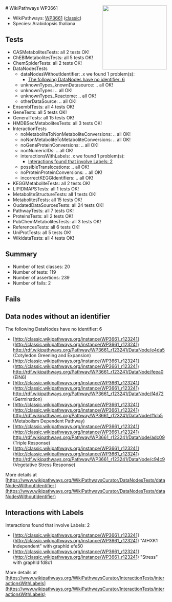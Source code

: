 <img style="float: right; width: 200px" src="https://upload.wikimedia.org/wikipedia/commons/thumb/8/83/Wplogo_with_text_500.png/640px-Wplogo_with_text_500.png" />
# WikiPathways WP3661

* WikiPathways: [WP3661](https://wikipathways.org/pathways/WP3661) ([classic](https://classic.wikipathways.org/instance/WP3661))
* Species: Arabidopsis thaliana
## Tests
* CASMetabolitesTests: all 2 tests OK!
* ChEBIMetabolitesTests: all 5 tests OK!
* ChemSpiderTests: all 2 tests OK!
* DataNodesTests
    * dataNodesWithoutIdentifier: .x we found 1 problem(s):
        * [The following DataNodes have no identifier: 6](#d2d32fa5)
    * unknownTypes_knownDatasource: .. all OK!
    * unknownTypes: .. all OK!
    * unknownTypes_Reactome: .. all OK!
    * otherDataSource: .. all OK!
* EnsemblTests: all 4 tests OK!
* GeneTests: all 5 tests OK!
* GeneralTests: all 15 tests OK!
* HMDBSecMetabolitesTests: all 3 tests OK!
* InteractionTests
    * noMetaboliteToNonMetaboliteConversions: .. all OK!
    * noNonMetaboliteToMetaboliteConversions: .. all OK!
    * noGeneProteinConversions: .. all OK!
    * nonNumericIDs: .. all OK!
    * interactionsWithLabels: .x we found 1 problem(s):
        * [Interactions found that involve Labels: 2](#630d2679)
    * possibleTranslocations: .. all OK!
    * noProteinProteinConversions: .. all OK!
    * incorrectKEGGIdentifiers: .. all OK!
* KEGGMetaboliteTests: all 2 tests OK!
* LIPIDMAPSTests: all 1 tests OK!
* MetaboliteStructureTests: all 1 tests OK!
* MetabolitesTests: all 15 tests OK!
* OudatedDataSourcesTests: all 24 tests OK!
* PathwayTests: all 7 tests OK!
* ProteinsTests: all 2 tests OK!
* PubChemMetabolitesTests: all 3 tests OK!
* ReferencesTests: all 6 tests OK!
* UniProtTests: all 5 tests OK!
* WikidataTests: all 4 tests OK!


## Summary

* Number of test classes: 20
* Number of tests: 119
* Number of assertions: 239
* Number of fails: 2

## Fails

<a name="d2d32fa5" />

## Data nodes without an identifier

The following DataNodes have no identifier: 6

* [http://classic.wikipathways.org/instance/WP3661_r123241](http://classic.wikipathways.org/instance/WP3661_r123241) http://rdf.wikipathways.org/Pathway/WP3661_r123241/DataNode/e4da5 (Cotyledon Greening and Expansion)
* [http://classic.wikipathways.org/instance/WP3661_r123241](http://classic.wikipathways.org/instance/WP3661_r123241) http://rdf.wikipathways.org/Pathway/WP3661_r123241/DataNode/feea0 (EIN6)
* [http://classic.wikipathways.org/instance/WP3661_r123241](http://classic.wikipathways.org/instance/WP3661_r123241) http://rdf.wikipathways.org/Pathway/WP3661_r123241/DataNode/f4d72 (Germination)
* [http://classic.wikipathways.org/instance/WP3661_r123241](http://classic.wikipathways.org/instance/WP3661_r123241) http://rdf.wikipathways.org/Pathway/WP3661_r123241/DataNode/f1cb5 (Metaboilsm Dependent Pathway)
* [http://classic.wikipathways.org/instance/WP3661_r123241](http://classic.wikipathways.org/instance/WP3661_r123241) http://rdf.wikipathways.org/Pathway/WP3661_r123241/DataNode/adc09 (Triple 
Response)
* [http://classic.wikipathways.org/instance/WP3661_r123241](http://classic.wikipathways.org/instance/WP3661_r123241) http://rdf.wikipathways.org/Pathway/WP3661_r123241/DataNode/c94c9 (Vegetative Stress 
Response)


More details at [https://www.wikipathways.org/WikiPathwaysCurator/DataNodesTests/dataNodesWithoutIdentifier](https://www.wikipathways.org/WikiPathwaysCurator/DataNodesTests/dataNodesWithoutIdentifier)

<a name="630d2679" />

## Interactions with Labels

Interactions found that involve Labels: 2

* [http://classic.wikipathways.org/instance/WP3661_r123241](http://classic.wikipathways.org/instance/WP3661_r123241) "AtHXK1 Independent" with graphId efe50
* [http://classic.wikipathways.org/instance/WP3661_r123241](http://classic.wikipathways.org/instance/WP3661_r123241) "Stress" with graphId fd8c1


More details at [https://www.wikipathways.org/WikiPathwaysCurator/InteractionTests/interactionsWithLabels](https://www.wikipathways.org/WikiPathwaysCurator/InteractionTests/interactionsWithLabels)

